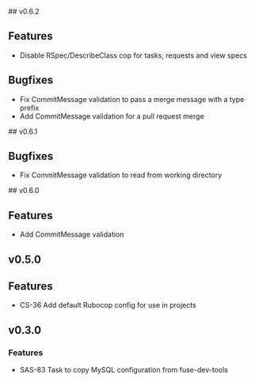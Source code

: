 ## v0.6.2

## Features

* Disable RSpec/DescribeClass cop for tasks, requests and view specs

## Bugfixes

* Fix CommitMessage validation to pass a merge message with a type prefix
* Add CommitMessage validation for a pull request merge


## v0.6.1

## Bugfixes

* Fix CommitMessage validation to read from working directory


## v0.6.0

## Features

* Add CommitMessage validation


## v0.5.0

## Features

* CS-36 Add default Rubocop config for use in projects


## v0.3.0

### Features

* SAS-83 Task to copy MySQL configuration from fuse-dev-tools
